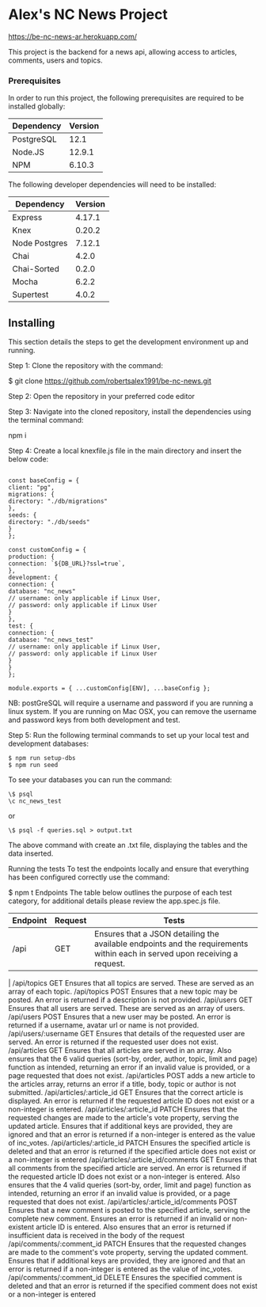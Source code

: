 # Alex's NC News Project

https://be-nc-news-ar.herokuapp.com/

This project is the backend for a news api, allowing access to articles, comments, users and topics.

### Prerequisites

In order to run this project, the following prerequisites are required to be installed globally:

| Dependency | Version |
| ---------- | ------- |
| PostgreSQL | 12.1    |
| Node.JS    | 12.9.1  |
| NPM        | 6.10.3  |

The following developer dependencies will need to be installed:

| Dependency    | Version |
| ------------- | ------- |
| Express       | 4.17.1  |
| Knex          | 0.20.2  |
| Node Postgres | 7.12.1  |
| Chai          | 4.2.0   |
| Chai-Sorted   | 0.2.0   |
| Mocha         | 6.2.2   |
| Supertest     | 4.0.2   |

## Installing

This section details the steps to get the development environment up and running.

Step 1: Clone the repository with the command:

\$ git clone https://github.com/robertsalex1991/be-nc-news.git

Step 2: Open the repository in your preferred code editor

Step 3: Navigate into the cloned repository, install the dependencies using the terminal command:

npm i

Step 4: Create a local knexfile.js file in the main directory and insert the below code:

```const ENV = process.env.NODE_ENV || "development";

const baseConfig = {
client: "pg",
migrations: {
directory: "./db/migrations"
},
seeds: {
directory: "./db/seeds"
}
};

const customConfig = {
production: {
connection: `${DB_URL}?ssl=true`,
},
development: {
connection: {
database: "nc_news"
// username: only applicable if Linux User,
// password: only applicable if Linux User
}
},
test: {
connection: {
database: "nc_news_test"
// username: only applicable if Linux User,
// password: only applicable if Linux User
}
}
};

module.exports = { ...customConfig[ENV], ...baseConfig };
```

NB: postGreSQL will require a username and password if you are running a linux system. If you are running on Mac OSX, you can remove the username and password keys from both development and test.

Step 5: Run the following terminal commands to set up your local test and development databases:

```
$ npm run setup-dbs
$ npm run seed
```

To see your databases you can run the command:

```
\$ psql
\c nc_news_test
```

or

```
\$ psql -f queries.sql > output.txt
```

The above command with create an .txt file, displaying the tables and the data inserted.

Running the tests
To test the endpoints locally and ensure that everything has been configured correctly use the command:

\$ npm t
Endpoints
The table below outlines the purpose of each test category, for additional details please review the app.spec.js file.

| Endpoint | Request | Tests                                                                                                                      |
| -------- | ------- | -------------------------------------------------------------------------------------------------------------------------- |
| /api     | GET     | Ensures that a JSON detailing the available endpoints and the requirements within each in served upon receiving a request. |

|
/api/topics GET Ensures that all topics are served. These are served as an array of each topic.
/api/topics POST Ensures that a new topic may be posted. An error is returned if a description is not provided.
/api/users GET Ensures that all users are served. These are served as an array of users.
/api/users POST Ensures that a new user may be posted. An error is returned if a username, avatar url or name is not provided.
/api/users/:username GET Ensures that details of the requested user are served. An error is returned if the requested user does not exist.
/api/articles GET Ensures that all articles are served in an array. Also ensures that the 6 valid queries (sort-by, order, author, topic, limit and page) function as intended, returning an error if an invalid value is provided, or a page requested that does not exist.
/api/articles POST adds a new article to the articles array, returns an error if a title, body, topic or author is not submitted.
/api/articles/:article_id GET Ensures that the correct article is displayed. An error is returned if the requested article ID does not exist or a non-integer is entered.
/api/articles/:article_id PATCH Ensures that the requested changes are made to the article's vote property, serving the updated article. Ensures that if additional keys are provided, they are ignored and that an error is returned if a non-integer is entered as the value of inc_votes.
/api/articles/:article_id PATCH Ensures the specified article is deleted and that an error is returned if the specified article does not exist or a non-integer is entered
/api/articles/:article_id/comments GET Ensures that all comments from the specified article are served. An error is returned if the requested article ID does not exist or a non-integer is entered. Also ensures that the 4 valid queries (sort-by, order, limit and page) function as intended, returning an error if an invalid value is provided, or a page requested that does not exist.
/api/articles/:article_id/comments POST Ensures that a new comment is posted to the specified article, serving the complete new comment. Ensures an error is returned if an invalid or non-existent article ID is entered. Also ensures that an error is returned if insufficient data is received in the body of the request
/api/comments/:comment_id PATCH Ensures that the requested changes are made to the comment's vote property, serving the updated comment. Ensures that if additional keys are provided, they are ignored and that an error is returned if a non-integer is entered as the value of inc_votes.
/api/comments/:comment_id DELETE Ensures the specified comment is deleted and that an error is returned if the specified comment does not exist or a non-integer is entered
